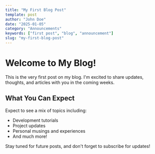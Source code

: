 ```yaml
---
title: "My First Blog Post"
template: post
author: "John Doe"
date: "2025-01-05"
category: "Announcements"
keywords: ["first post", "blog", "announcement"]
slug: "my-first-blog-post"
---
```


# Welcome to My Blog!

This is the very first post on my blog. I'm excited to share updates, thoughts, and articles with you in the coming weeks.

## What You Can Expect

Expect to see a mix of topics including:

- Development tutorials
- Project updates
- Personal musings and experiences
- And much more!

Stay tuned for future posts, and don't forget to subscribe for updates!
